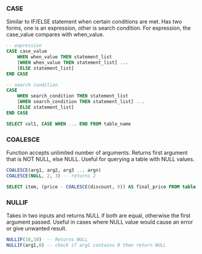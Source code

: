 ### CASE

Similar to IF/ELSE statement when certain conditions are met. Has two forms, one is an expression, other is search condition. For expression, the case_value compares with when_value.

```sql
-- expression
CASE case_value
    WHEN when_value THEN statement_list
    [WHEN when_value THEN statement_list] ...
    [ELSE statement_list]
END CASE

-- search condition
CASE
    WHEN search_condition THEN statement_list
    [WHEN search_condition THEN statement_list] ...
    [ELSE statement_list]
END CASE

SELECT col1, CASE WHEN ... END FROM table_name
```

### COALESCE

Function accepts unlimited number of arguments. Returns first argument that is NOT NULL, else NULL. Useful for querying a table with NULL values.

```sql
COALESCE(arg1, arg2, arg3 ... argn)
COALESCE(NULL, 2, 3) -- returns 2

SELECT item, (price - COALESCE(discount, 0)) AS final_price FROM table
```

### NULLIF

Takes in two inputs and returns NULL if both are equal, otherwise the first argument passed. Useful in cases where NULL value would cause an error
or give unwanted result.

```sql
NULLIF(10,10)  -- Returns NULL
NULLIF(arg1,0) -- check if arg1 contains 0 then return NULL
```
